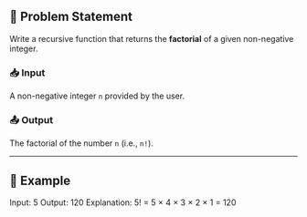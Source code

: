## 📌 Problem Statement

Write a recursive function that returns the **factorial** of a given non-negative integer.

### 📥 Input
A non-negative integer `n` provided by the user.

### 📤 Output
The factorial of the number `n` (i.e., `n!`).

---

## 📘 Example
Input: 5
Output: 120
Explanation: 5! = 5 × 4 × 3 × 2 × 1 = 120